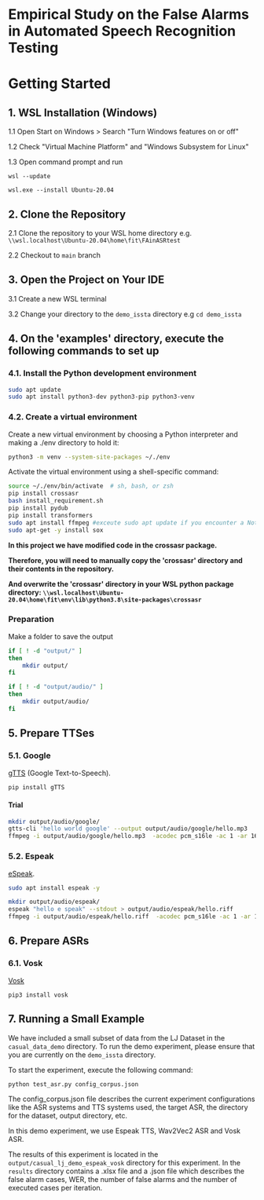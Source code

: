 # Empirical Study on the False Alarms in Automated Speech Recognition Testing

# Getting Started
## 1. WSL Installation (Windows)
1.1 Open Start on Windows > Search "Turn Windows features on or off"

1.2 Check "Virtual Machine Platform" and "Windows Subsystem for Linux"

1.3 Open command prompt and run

```wsl --update```

```wsl.exe --install Ubuntu-20.04```

## 2. Clone the Repository
2.1 Clone the repository to your WSL home directory e.g. ```\\wsl.localhost\Ubuntu-20.04\home\fit\FAinASRtest```

2.2 Checkout to ```main``` branch

## 3. Open the Project on Your IDE
3.1 Create a new WSL terminal

3.2 Change your directory to the ```demo_issta``` directory e.g ```cd demo_issta```

## 4. On the 'examples' directory, execute the following commands to set up

### 4.1. Install the Python development environment

```bash
sudo apt update
sudo apt install python3-dev python3-pip python3-venv
```

### 4.2. Create a virtual environment

Create a new virtual environment by choosing a Python interpreter and making a ./env directory to hold it:

```bash
python3 -m venv --system-site-packages ~/./env
```

Activate the virtual environment using a shell-specific command:

```bash
source ~/./env/bin/activate  # sh, bash, or zsh
pip install crossasr
bash install_requirement.sh
pip install pydub
pip install transformers
sudo apt install ffmpeg #exceute sudo apt update if you encounter a Not Found error
sudo apt-get -y install sox
```

**In this project we have modified code in the crossasr package.**

**Therefore, you will need to manually copy the 'crossasr' directory and their contents in the repository.**

**And overwrite the 'crossasr' directory in your WSL python package directory: ```\\wsl.localhost\Ubuntu-20.04\home\fit\env\lib\python3.8\site-packages\crossasr```**


### Preparation

Make a folder to save the output

```bash
if [ ! -d "output/" ]
then
    mkdir output/
fi

if [ ! -d "output/audio/" ]
then
    mkdir output/audio/
fi
```

## 5. Prepare TTSes

### 5.1. Google
[gTTS](https://pypi.org/project/gTTS/) (Google Text-to-Speech).

```bash
pip install gTTS
```

#### Trial
```bash
mkdir output/audio/google/
gtts-cli 'hello world google' --output output/audio/google/hello.mp3
ffmpeg -i output/audio/google/hello.mp3  -acodec pcm_s16le -ac 1 -ar 16000 output/audio/google/hello.wav -y
```

### 5.2. Espeak

[eSpeak](http://espeak.sourceforge.net/).

```bash
sudo apt install espeak -y

mkdir output/audio/espeak/
espeak "hello e speak" --stdout > output/audio/espeak/hello.riff
ffmpeg -i output/audio/espeak/hello.riff  -acodec pcm_s16le -ac 1 -ar 16000 output/audio/espeak/hello.wav -y
```

## 6. Prepare ASRs

### 6.1. Vosk
[Vosk](https://alphacephei.com/vosk/)

```pip3 install vosk```


## 7. Running a Small Example
We have included a small subset of data from the LJ Dataset in the ```casual_data_demo``` directory.
To run the demo experiment, please ensure that you are currently on the ```demo_issta``` directory.

To start the experiment, execute the following command:

```python test_asr.py config_corpus.json```

The config_corpus.json file describes the current experiment configurations like the ASR systems and TTS systems used, the target ASR, the directory for the dataset, output directory, etc.

In this demo experiment, we use Espeak TTS, Wav2Vec2 ASR and Vosk ASR.

The results of this experiment is located in the ```output/casual_lj_demo_espeak_vosk``` directory for this experiment.
In the ```results``` directory contains a .xlsx file and a .json file which describes the false alarm cases, WER, the number of false alarms and the number of executed cases per iteration.


